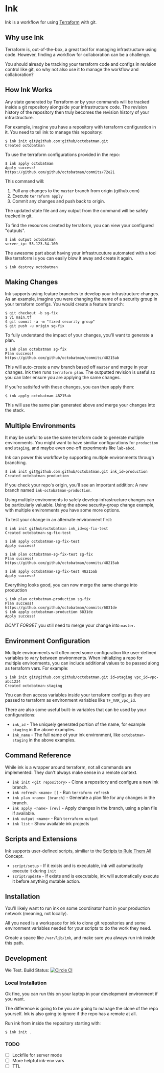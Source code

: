 # Ink

Ink is a workflow for using [Terraform](https://www.terraform.io) with git.

## Why use Ink

Terraform is, out-of-the-box, a great tool for managing infrastructure using
code. However, finding a workflow for collaboration can be a challenge.

You should already be tracking your terraform code and configs in revision
control like git, so why not also use it to manage the workflow and
collaboration?

## How Ink Works

Any state generated by Terraform or by your commands will be tracked inside a
git repository alongside your infrastructure code.  The revision history of the
repository then truly becomes the revision history of your infrastructure.

For example, imagine you have a repository with terraform configuration
in it. You need to tell ink to manage this repository:

    $ ink init git@github.com:github/octobatman.git
    Created octobatman

To use the terraform configurations provided in the repo:

    $ ink apply octobatman
    Apply success!
    https://github.com/github/octobatman/commits/72e21

This command will:

  1. Pull any changes to the `master` branch from origin (github.com)
  1. Execute `terraform apply`
  1. Commit any changes and push back to origin.

The updated state file and any output from the command will be safely tracked in git.

To find the resources created by terraform, you can view your configured "outputs".

    $ ink output octobatman
    server_ip: 53.123.34.100

The awesome part about having your infrastrucuture automated with a tool like
terraform is you can easily blow it away and create it again.

    $ ink destroy octobatman

## Making Changes

Ink supports using feature branches to develop your infrastructure changes.
As an example, imagine you were changing the name of a security group in your
terraform configs. You would create a feature branch:

    $ git checkout -b sg-fix
    $ vi main.tf
    $ git commit -a -m "fixed security group"
    $ git push -u origin sg-fix

To fully understand the impact of your changes, you'll want to generate a plan.

    $ ink plan octobatman sg-fix
    Plan success!
    https://github.com/github/octobatman/commits/48215ab

This will auto-create a new branch based off `master` and merge in your
changes.  Ink then runs `terraform plan`. The outputted revision is useful so
you can later ensure you are applying the same changes.

If you're satisifed with these changes, you can then apply them:

    $ ink apply octobatman 48215ab

This will use the same plan generated above and merge your changes into the stack.

## Multiple Environments

It may be useful to use the same terraform code to generate multiple
environments. You might want to have similiar configurations for `production`
and `staging`, and maybe even one-off experiments like `lab-abcd`.

Ink can power this workflow by supporting multiple environments through branching.

    $ ink init git@github.com:github/octobatman.git ink_id=production
    Created octobatman-production

If you check your repo's origin, you'll see an important addition: A new branch
named `ink-octobatman-production`.

Using multiple environments to safely develop infrastructure changes can be
particularly valuable. Using the above security-group change example, with
multiple environments you have some more options.

To test your change in an alternate environment first:

    $ ink init github/octobatman ink_id=sg-fix-test
    Created octobatman-sg-fix-test

    $ ink apply octobatman-sg-fix-test
    Apply success!

    $ ink plan octobatman-sg-fix-test sg-fix
    Plan success!
    https://github.com/github/octobatman/commits/48215ab

    $ ink apply octobatman-sg-fix-test 48215ab
    Apply success!

Everything looks good, you can now merge the same change into production

    $ ink plan octobatman-production sg-fix
    Plan success!
    https://github.com/github/octobatman/commits/6831de
    $ ink apply octobatman-production 6831de
    Apply success!

*DON'T FORGET* you still need to merge your change into `master`.

## Environment Configuration

Multiple environments will often need some configuration like user-defined
variables to vary between environments.  When initializing a repo for multiple
environments, you can include additional values to be passed along as terraform
vars. For example:

    $ ink init git@github.com:github/octobatman.git id=staging vpc_id=vpc-abc1234
    Created octobatman-staging

You can then access variables inside your terraform configs as they are passed
to terraform as environment variables like `TF_VAR_vpc_id`.

There are also some useful built-in variables that can be used by your configurations:

  * `ink_id` - The uniquely generated portion of the name, for example `staging` in the above examples.
  * `ink_name` - The full name of your ink environment, like `octobatman-staging` in the above examples.

## Command Reference

While ink is a wrapper around terraform, not all commands are implemented. They
don't always make sense in a remote context.

  * `ink init <git repository>` - Clone a repository and configure a new ink branch.
  * `ink refresh <name> []` - Run `terraform refresh`
  * `ink plan <name> [branch]` - Generate a plan file for any changes in the branch.
  * `ink apply <name> [rev]` - Apply changes in the branch, using a plan file if available.
  * `ink output <name>` - Run `terraform output`
  * `ink list` - Show available ink projects

## Scripts and Extensions

Ink supports user-defined scripts, similiar to the [Scripts to Rule Them All](https://github.com/github/scripts-to-rule-them-all) Concept.

  * `script/setup` - If it exists and is executable, ink will automatically execute it during `init`
  * `script/update` - If exists and is executable, ink will automatically execute it before anything mutable action.

## Installation

You'll likely want to run ink on some coordinator host in your production
network (meaning, not locally).

All you need is a workspace for ink to clone git repositories and some
environment variables needed for your scripts to do the work they need.

Create a space like `/var/lib/ink`, and make sure you always run ink inside
this path.

## Development

We Test.
Build Status: [![Circle CI](https://circleci.com/gh/rhettg/ink.svg?style=svg)](https://circleci.com/gh/rhettg/ink)

### Local Installation

Ok fine, you can run this on your laptop in your development environment if you want.

The difference is going to be you are going to manage the clone of the repo
yourself. Ink is also going to ignore if the repo has a remote at all.

Run ink from inside the repository starting with:

    $ ink init .

### TODO

  - [ ] Lockfile for server mode
  - [ ] More helpful ink-env vars
  - [ ] TTL
